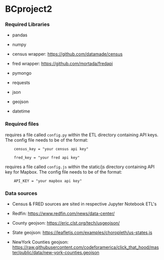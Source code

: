 # BCproject2

### Required Libraries

* pandas

* numpy

* census wrapper:
https://github.com/datamade/census

* fred wrapper:
https://github.com/mortada/fredapi

* pymongo

* requests

* json

* geojson

* datetime



### Required files

requires a file called ```config.py``` within the ETL directory containing API keys. The config file needs to be of the format: 

        census_key = "your census api key"

        fred_key = "your fred api key"


requires a file called ```config.js``` within the static/js directory containing API key for Mapbox. The config file needs to be of the format: 

        API_KEY = "your mapbox api key"



### Data sources

* Census & FRED sources are sited in respective Jupyter Notebook ETL's

* Redfin:
https://www.redfin.com/news/data-center/

* County geojson:
https://eric.clst.org/tech/usgeojson/

* State geojson:
https://leafletjs.com/examples/choropleth/us-states.js

* NewYork Counties geojson:
https://raw.githubusercontent.com/codeforamerica/click_that_hood/master/public/data/new-york-counties.geojson


